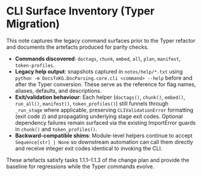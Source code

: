 # CLI Surface Inventory (Typer Migration)

This note captures the legacy command surfaces prior to the Typer refactor and documents the artefacts produced for parity checks.

- **Commands discovered**: `doctags`, `chunk`, `embed`, `all`, `plan`, `manifest`, `token-profiles`.
- **Legacy help output**: snapshots captured in `notes/help/*.txt` using `python -m DocsToKG.DocParsing.core.cli <command> --help` before and after the Typer conversion. These serve as the reference for flag names, aliases, defaults, and descriptions.
- **Exit/validation behaviour**: Each helper (`doctags()`, `chunk()`, `embed()`, `run_all()`, `manifest()`, `token_profiles()`) still funnels through `_run_stage` where applicable, preserving `CLIValidationError` formatting (exit code `2`) and propagating underlying stage exit codes. Optional dependency failures remain surfaced via the existing ImportError guards in `chunk()` and `token_profiles()`.
- **Backward-compatible shims**: Module-level helpers continue to accept `Sequence[str] | None` so downstream automation can call them directly and receive integer exit codes identical to invoking the CLI.

These artefacts satisfy tasks 1.1.1–1.1.3 of the change plan and provide the baseline for regressions while the Typer commands evolve.
